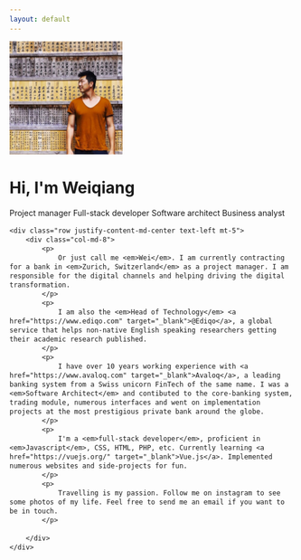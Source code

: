 ```yaml
---
layout: default
---
```


<div class="container text-center mt-5">
	<img src="assets/img/profile.jpg" alt="Weiqiang Liu" class="img-thumbnail rounded-circle" width="200px">
	<h1 class="mt-5 mb-2">Hi, I'm Weiqiang</h1>
	<div class="tags">
		<span class="badge badge-pill badge-secondary">Project manager</span>
		<span class="badge badge-pill badge-secondary">Full-stack developer</span>
		<span class="badge badge-pill badge-secondary">Software architect</span>
		<span class="badge badge-pill badge-secondary">Business analyst</span>
	</div>

	<div class="row justify-content-md-center text-left mt-5">
		<div class="col-md-8">
			<p>
				Or just call me <em>Wei</em>. I am currently contracting for a bank in <em>Zurich, Switzerland</em> as a project manager. I am responsible for the digital channels and helping driving the digital transformation.
			</p>
			<p>
				I am also the <em>Head of Technology</em> <a href="https://www.ediqo.com" target="_blank">@Ediqo</a>, a global service that helps non-native English speaking researchers getting their academic research published.
			</p>
			<p>
				I have over 10 years working experience with <a href="https://www.avaloq.com" target="_blank">Avaloq</a>, a leading banking system from a Swiss unicorn FinTech of the same name. I was a <em>Software Architect</em> and contibuted to the core-banking system, trading module, numerous interfaces and went on implementation projects at the most prestigious private bank around the globe.
			</p>
			<p>
				I'm a <em>full-stack developer</em>, proficient in <em>Javascript</em>, CSS, HTML, PHP, etc. Currently learning <a href="https://vuejs.org/" target="_blank">Vue.js</a>. Implemented numerous websites and side-projects for fun.
			</p>
			<p>
				Travelling is my passion. Follow me on instagram to see some photos of my life. Feel free to send me an email if you want to be in touch.
			</p>

		</div>
	</div>	


</div>